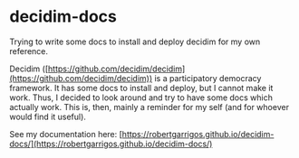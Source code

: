 # decidim-docs
Trying to write some docs to install and deploy decidim for my own reference.

Decidim ([https://github.com/decidim/decidim](https://github.com/decidim/decidim)) is a participatory democracy framework. It has some docs to install and deploy, but I cannot make it work. Thus, I decided to look around and try to have some docs which actually work. This is, then, mainly a reminder for my self (and for whoever would find it useful).

See my documentation here: [https://robertgarrigos.github.io/decidim-docs/](https://robertgarrigos.github.io/decidim-docs/)
